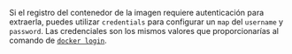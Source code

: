 Si el registro del contenedor de la imagen requiere autenticación para extraerla, puedes utilizar `credentials` para configurar un `map` del `username` y `password`. Las credenciales son los mismos valores que proporcionarías al comando de [`docker login`](https://docs.docker.com/engine/reference/commandline/login/).
